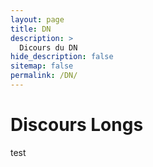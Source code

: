 ```yaml
---
layout: page
title: DN
description: >
  Dicours du DN
hide_description: false
sitemap: false
permalink: /DN/
---
```


# Discours Longs

test
